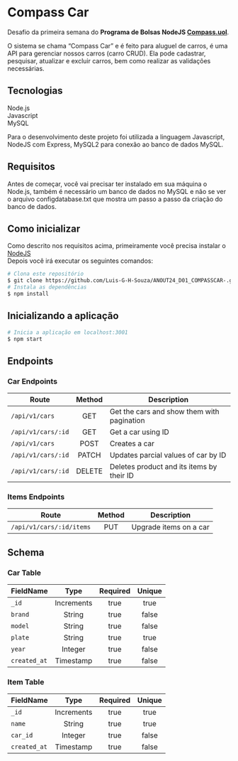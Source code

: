 # **Compass Car**

Desafio da primeira semana do **Programa de Bolsas NodeJS [Compass.uol](https://compass.uol/)**.

O sistema se chama “Compass Car” e é feito para aluguel de carros, é uma API para gerenciar nossos carros (carro CRUD). Ela pode cadastrar, pesquisar, atualizar e excluir carros, bem como realizar as validações necessárias.

## Tecnologias

Node.js  
Javascript  
MySQL

Para o desenvolvimento deste projeto foi utilizada a linguagem Javascript, NodeJS com Express, MySQL2 para conexão ao banco de dados MySQL.

## Requisitos

Antes de começar, você vai precisar ter instalado em sua máquina o Node.js, também é necessário um banco de dados no MySQL e não se ver o arquivo configdatabase.txt que mostra um passo a passo da criação do banco de dados.

## Como inicializar

Como descrito nos requisitos acima, primeiramente você precisa instalar o [NodeJS](https://nodejs.org/en/)  
Depois você irá executar os seguintes comandos:

```bash
# Clona este repositório
$ git clone https://github.com/Luis-G-H-Souza/ANOUT24_D01_COMPASSCAR-.git
# Instala as dependências
$ npm install
```

## Inicializando a aplicação

```bash
# Inicia a aplicação em localhost:3001
$ npm start
```

## Endpoints

### Car Endpoints

| Route              | Method | Description                                |
| ------------------ | :----: | ------------------------------------------ |
| `/api/v1/cars`     |  GET   | Get the cars and show them with pagination |
| `/api/v1/cars/:id` |  GET   | Get a car using ID                         |
| `/api/v1/cars`     |  POST  | Creates a car                              |
| `/api/v1/cars/:id` | PATCH  | Updates parcial values of car by ID        |
| `/api/v1/cars/:id` | DELETE | Deletes product and its items by their ID  |

### Items Endpoints

| Route                    | Method | Description            |
| ------------------------ | :----: | ---------------------- |
| `/api/v1/cars/:id/items` |  PUT   | Upgrade items on a car |

## Schema

### Car Table

| FieldName    |    Type    | Required | Unique |
| ------------ | :--------: | :------: | :----: |
| `_id`        | Increments |   true   |  true  |
| `brand`      |   String   |   true   | false  |
| `model`      |   String   |   true   | false  |
| `plate`      |   String   |   true   |  true  |
| `year`       |  Integer   |   true   | false  |
| `created_at` | Timestamp  |   true   | false  |

### Item Table

| FieldName    |    Type    | Required | Unique |
| ------------ | :--------: | :------: | :----: |
| `_id`        | Increments |   true   |  true  |
| `name`       |   String   |   true   |  true  |
| `car_id`     |  Integer   |   true   | false  |
| `created_at` | Timestamp  |   true   | false  |
